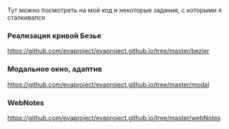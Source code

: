  Тут можно посмотреть на мой код и некоторые задания, с которыми я сталкивался
### Реализация кривой Безье
https://github.com/evaproject/evaproject.github.io/tree/master/bezier

### Модальное окно, адаптив
https://github.com/evaproject/evaproject.github.io/tree/master/modal

### WebNotes
https://github.com/evaproject/evaproject.github.io/tree/master/webNotes

